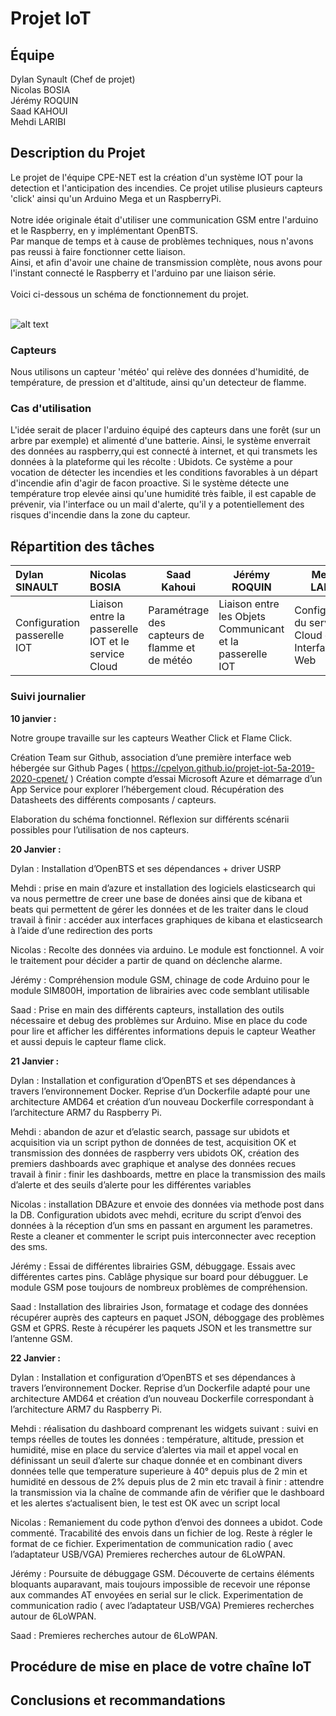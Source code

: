 # Projet IoT
## Équipe

Dylan Synault (Chef de projet)<br />
Nicolas BOSIA<br />
Jérémy ROQUIN<br />
Saad KAHOUI<br />
Mehdi LARIBI<br />

## Description du Projet

Le projet de l'équipe CPE-NET est la création d'un système IOT pour la detection et l'anticipation des incendies. Ce projet utilise plusieurs capteurs 'click' ainsi qu'un Arduino Mega et un RaspberryPi.<br />
<br />
Notre idée originale était d'utiliser une communication GSM entre l'arduino et le Raspberry, en y implémentant OpenBTS.<br />
Par manque de temps et à cause de problèmes techniques, nous n'avons pas reussi à faire fonctionner cette liaison.<br />
Ainsi, et afin d'avoir une chaine de transmission complète, nous avons pour l'instant connecté le Raspberry et l'arduino par une liaison série.<br />
<br />
Voici ci-dessous un schéma de fonctionnement du projet. <br />
<br />

![alt text](https://github.com/CPELyon/projet-iot-5a-2019-2020-cpenet/blob/master/images/schema.png)

### Capteurs

Nous utilisons un capteur 'météo' qui relève des données d'humidité, de température, de pression et d'altitude, ainsi qu'un detecteur de flamme.<br />

### Cas d'utilisation

L'idée serait de placer l'arduino équipé des capteurs dans une forêt (sur un arbre par exemple) et alimenté d'une batterie.
Ainsi, le système enverrait des données au raspberry,qui est connecté à internet, et qui transmets les données à la plateforme qui les récolte : Ubidots.
Ce système a pour vocation de détecter les incendies et les conditions favorables à un départ d'incendie afin d'agir de facon proactive.
Si le système détecte une température trop elevée ainsi qu'une humidité très faible, il est capable de prévenir, via l'interface ou un mail d'alerte, qu'il y a potentiellement des risques d'incendie dans la zone du capteur.

## Répartition des tâches

| Dylan SINAULT | Nicolas BOSIA   | Saad Kahoui   | Jérémy ROQUIN |  Mehdi LARIBI | 
| :------------ | :-------------  | ------------- | ------------- | ------------- |
| Configuration passerelle IOT | Liaison entre la passerelle IOT et le service Cloud | Paramétrage des capteurs de flamme et de météo | Liaison entre les Objets Communicant et la passerelle IOT | Configuration du service Cloud et Interface Web |


### Suivi journalier

__10 janvier :__

Notre groupe travaille sur les capteurs Weather Click et Flame Click.

Création Team sur Github, association d’une première interface web hébergée sur Github Pages ( https://cpelyon.github.io/projet-iot-5a-2019-2020-cpenet/ )
Création compte d’essai Microsoft Azure et démarrage d’un App Service pour explorer l’hébergement cloud.
Récupération des Datasheets des différents composants / capteurs.

Elaboration du schéma fonctionnel.
Réflexion sur différents scénarii possibles pour l’utilisation de nos capteurs.

__20 Janvier :__

Dylan : Installation d’OpenBTS et ses dépendances + driver USRP

Mehdi : prise en main d’azure et installation des logiciels elasticsearch qui va nous permettre de creer une base de donées ainsi que de kibana et beats qui permettent de gérer les données et de les traiter dans le cloud
travail à finir : accéder aux interfaces graphiques de kibana et elasticsearch à l’aide d’une redirection des ports 

Nicolas : Recolte des données via arduino. Le module est fonctionnel. A voir le traitement pour décider a partir de quand on déclenche alarme.

Jérémy : Compréhension module GSM, chinage de code Arduino pour le 
module SIM800H, importation de librairies avec code semblant utilisable

Saad : Prise en main des différents capteurs, installation des outils nécessaire et debug des problèmes sur Arduino. Mise en place du code pour lire et afficher les différentes informations depuis le capteur Weather et aussi depuis le capteur flame click.

__21 Janvier :__

Dylan : Installation et configuration d’OpenBTS et ses dépendances à travers l’environnement Docker.
Reprise d’un Dockerfile adapté pour une architecture AMD64 et création d’un nouveau Dockerfile correspondant à l’architecture ARM7 du Raspberry Pi.

Mehdi : abandon de azur et d’elastic search, passage sur ubidots et acquisition via un script python de données de test, acquisition OK et transmission des données de raspberry vers ubidots OK, création des premiers dashboards avec graphique et analyse des données recues  
travail à finir : finir les dashboards, mettre en place la transmission des mails d’alerte et des seuils d’alerte pour les différentes variables 

Nicolas : installation DBAzure et envoie des données via methode post dans la DB. Configuration ubidots avec mehdi, ecriture du script d’envoi des données à la réception d’un sms en passant en argument les parametres.
Reste a cleaner et commenter le script puis interconnecter avec reception des sms.

Jérémy : Essai de différentes librairies GSM, débuggage. Essais avec différentes cartes pins. Cablâge physique sur board pour débugguer. Le module GSM pose toujours de nombreux problèmes de compréhension.

Saad : Installation des librairies Json, formatage et codage des données récupérer auprès des capteurs en paquet JSON, déboggage des problèmes GSM et GPRS. Reste à récupérer les paquets JSON et les transmettre sur l’antenne GSM. 

__22 Janvier :__

Dylan : Installation et configuration d’OpenBTS et ses dépendances à travers l’environnement Docker.
Reprise d’un Dockerfile adapté pour une architecture AMD64 et création d’un nouveau Dockerfile correspondant à l’architecture ARM7 du Raspberry Pi.

Mehdi : réalisation du dashboard comprenant les widgets suivant : suivi en temps réelles de toutes les données : température, altitude, pression et humidité, mise en place du service d’alertes via mail et appel vocal en définissant un seuil d’alerte sur chaque donnée et en combinant divers données telle que temperature superieure à 40° depuis plus de 2 min et humidité en dessous de 2% depuis plus de 2 min etc 
travail à finir : attendre la transmission via la chaîne de commande afin de vérifier que le dashboard et les alertes s‘actualisent bien, le test est OK avec un script local  

Nicolas : Remaniement du code python d’envoi des donnees a ubidot. Code commenté. Tracabilité des envois dans un fichier de log. Reste à régler le format de ce fichier.
Experimentation de communication radio ( avec l’adaptateur USB/VGA)
Premieres recherches autour de 6LoWPAN.

Jérémy : Poursuite de débuggage GSM. Découverte de certains éléments bloquants auparavant, mais toujours impossible de recevoir une réponse aux commandes AT envoyées en serial sur le click.
Experimentation de communication radio ( avec l’adaptateur USB/VGA)
Premieres recherches autour de 6LoWPAN.

Saad : Premieres recherches autour de 6LoWPAN.

## Procédure de mise en place de votre chaîne IoT

## Conclusions et recommandations
